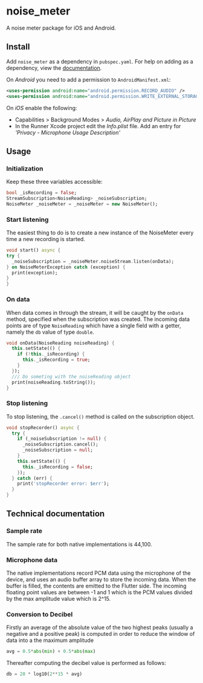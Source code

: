 # noise_meter

A noise meter package for iOS and Android.

## Install
Add ```noise_meter``` as a dependency in  `pubspec.yaml`.
For help on adding as a dependency, view the [documentation](https://flutter.io/using-packages/).

On *Android* you need to add a permission to `AndroidManifest.xml`:
```xml
<uses-permission android:name="android.permission.RECORD_AUDIO" />
<uses-permission android:name="android.permission.WRITE_EXTERNAL_STORAGE" />
```

On *iOS* enable the following:
* Capabilities > Background Modes > _Audio, AirPlay and Picture in Picture_
* In the Runner Xcode project edit the _Info.plist_ file. Add an entry for _'Privacy - Microphone Usage Description'_


## Usage
### Initialization
Keep these three variables accessible:
```dart
bool _isRecording = false;
StreamSubscription<NoiseReading> _noiseSubscription;
NoiseMeter _noiseMeter = _noiseMeter = new NoiseMeter();
```

### Start listening
The easiest thing to do is to create a new instance of the NoiseMeter every time a new recording is started.
```dart
void start() async {
try {
  _noiseSubscription = _noiseMeter.noiseStream.listen(onData);
} on NoiseMeterException catch (exception) {
  print(exception);
}
}
```


### On data
When data comes in through the stream, it will be caught by the `onData` method, specified when the subscription was created.
The incoming data points are of type `NoiseReading` which have a single field with a getter, namely the `db` value of type `double`.
```dart
void onData(NoiseReading noiseReading) {
  this.setState(() {
    if (!this._isRecording) {
      this._isRecording = true;
    }
  });
  /// Do someting with the noiseReading object
  print(noiseReading.toString());
}
```

### Stop listening
To stop listening, the `.cancel()` method is called on the subscription object.
```dart
void stopRecorder() async {
  try {
    if (_noiseSubscription != null) {
      _noiseSubscription.cancel();
      _noiseSubscription = null;
    }
    this.setState(() {
      this._isRecording = false;
    });
  } catch (err) {
    print('stopRecorder error: $err');
  }
}
```
## Technical documentation

### Sample rate
The sample rate for both native implementations is 44,100. 

### Microphone data
The native implementations record PCM data using the microphone of the device, and uses an audio buffer array to store the incoming data. When the buffer is filled, the contents are emitted to the Flutter side. The incoming floating point values are between -1 and 1 which is the PCM values divided by the max amplitude value which is 2^15.

### Conversion to Decibel
Firstly an average of the absolute value of the two highest peaks (usually a negative and a positive peak) is computed in order to reduce the window of data into a the maximum amplitude 

```python
avg = 0.5*abs(min) + 0.5*abs(max)
```

Thereafter computing the decibel value is performed as follows:
```python
db = 20 * log10(2**15 * avg)
```
